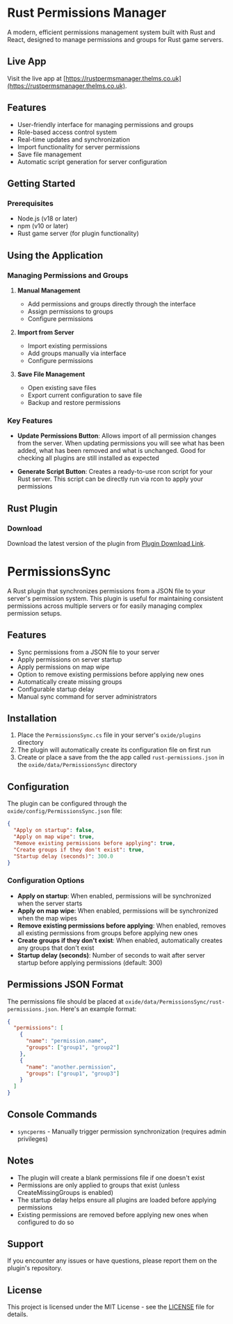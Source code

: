 # Rust Permissions Manager

A modern, efficient permissions management system built with Rust and React, designed to manage permissions and groups for Rust game servers.

## Live App

Visit the live app at [https://rustpermsmanager.thelms.co.uk](https://rustpermsmanager.thelms.co.uk).

## Features

- User-friendly interface for managing permissions and groups
- Role-based access control system
- Real-time updates and synchronization
- Import functionality for server permissions
- Save file management
- Automatic script generation for server configuration

## Getting Started

### Prerequisites

- Node.js (v18 or later)
- npm (v10 or later)
- Rust game server (for plugin functionality)

## Using the Application

### Managing Permissions and Groups

1. **Manual Management**
   - Add permissions and groups directly through the interface
   - Assign permissions to groups
   - Configure permissions

2. **Import from Server**
   - Import existing permissions 
   - Add groups manually via interface
   - Configure permissions

3. **Save File Management**
   - Open existing save files
   - Export current configuration to save file
   - Backup and restore permissions

### Key Features

- **Update Permissions Button**: Allows import of all permission changes from the server. When updating permissions you will see what has been added, what has been removed and what is unchanged. Good for checking all plugins are still installed as expected

- **Generate Script Button**: Creates a ready-to-use rcon script for your Rust server. This script can be directly run via rcon to apply your permissions

## Rust Plugin

### Download

Download the latest version of the plugin from [Plugin Download Link](https://github.com/bal0o/RustPermissionsManager/releases/latest).

# PermissionsSync

A Rust plugin that synchronizes permissions from a JSON file to your server's permission system. This plugin is useful for maintaining consistent permissions across multiple servers or for easily managing complex permission setups.

## Features

- Sync permissions from a JSON file to your server
- Apply permissions on server startup
- Apply permissions on map wipe
- Option to remove existing permissions before applying new ones
- Automatically create missing groups
- Configurable startup delay
- Manual sync command for server administrators

## Installation

1. Place the `PermissionsSync.cs` file in your server's `oxide/plugins` directory
2. The plugin will automatically create its configuration file on first run
3. Create or place a save from the the app called `rust-permissions.json` in the `oxide/data/PermissionsSync` directory

## Configuration

The plugin can be configured through the `oxide/config/PermissionsSync.json` file:

```json
{
  "Apply on startup": false,
  "Apply on map wipe": true,
  "Remove existing permissions before applying": true,
  "Create groups if they don't exist": true,
  "Startup delay (seconds)": 300.0
}
```

### Configuration Options

- **Apply on startup**: When enabled, permissions will be synchronized when the server starts
- **Apply on map wipe**: When enabled, permissions will be synchronized when the map wipes
- **Remove existing permissions before applying**: When enabled, removes all existing permissions from groups before applying new ones
- **Create groups if they don't exist**: When enabled, automatically creates any groups that don't exist
- **Startup delay (seconds)**: Number of seconds to wait after server startup before applying permissions (default: 300)

## Permissions JSON Format

The permissions file should be placed at `oxide/data/PermissionsSync/rust-permissions.json`. Here's an example format:

```json
{
  "permissions": [
    {
      "name": "permission.name",
      "groups": ["group1", "group2"]
    },
    {
      "name": "another.permission",
      "groups": ["group1", "group3"]
    }
  ]
}
```

## Console Commands

- `syncperms` - Manually trigger permission synchronization (requires admin privileges)

## Notes

- The plugin will create a blank permissions file if one doesn't exist
- Permissions are only applied to groups that exist (unless CreateMissingGroups is enabled)
- The startup delay helps ensure all plugins are loaded before applying permissions
- Existing permissions are removed before applying new ones when configured to do so

## Support

If you encounter any issues or have questions, please report them on the plugin's repository.

## License

This project is licensed under the MIT License - see the [LICENSE](LICENSE) file for details.
